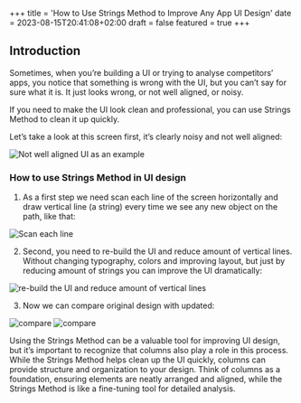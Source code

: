 +++
title = 'How to Use Strings Method to Improve Any App UI Design'
date = 2023-08-15T20:41:08+02:00
draft = false
featured = true
+++
## Introduction

Sometimes, when you’re building a UI or trying to analyse competitors’ apps, you notice that something is wrong with the UI, but you can’t say for sure what it is. It just looks wrong, or not well aligned, or noisy.

If you need to make the UI look clean and professional, you can use Strings Method to clean it up quickly.

Let’s take a look at this screen first, it’s clearly noisy and not well aligned:

![Not well aligned UI as an example](images/1.webp)

### How to use Strings Method in UI design

1. As a first step we need scan each line of the screen horizontally and draw vertical line (a string) every time we see any new object on the path, like that:

![Scan each line](images/2.webp)

2. Second, you need to re-build the UI and reduce amount of vertical lines. Without changing typography, colors and improving layout, but just by reducing amount of strings you can improve the UI dramatically:

![re-build the UI and reduce amount of vertical lines](images/3.webp)

3. Now we can compare original design with updated:

![compare](images/4.webp)
![compare](images/5.webp)

Using the Strings Method can be a valuable tool for improving UI design, but it’s important to recognize that columns also play a role in this process. While the Strings Method helps clean up the UI quickly, columns can provide structure and organization to your design. Think of columns as a foundation, ensuring elements are neatly arranged and aligned, while the Strings Method is like a fine-tuning tool for detailed analysis.